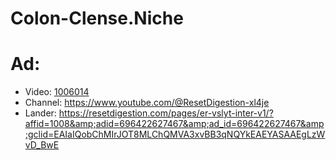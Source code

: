 # Colon-Clense.Niche
# Ad:
- Video: [1006014](https://youtu.be/Xgckq3BPsHc)
- Channel: https://www.youtube.com/@ResetDigestion-xl4je
- Lander: https://resetdigestion.com/pages/er-vslyt-inter-v1/?affid=1008&amp;adid=696422627467&amp;ad_id=696422627467&amp;gclid=EAIaIQobChMIrJOT8MLChQMVA3xvBB3qNQYkEAEYASAAEgLzWvD_BwE
